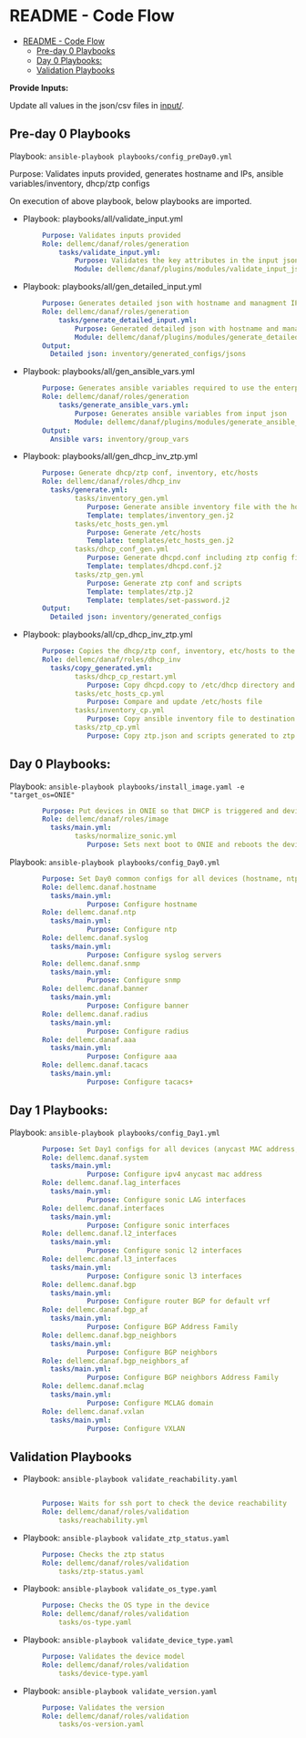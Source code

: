 
# README - Code Flow

- [README - Code Flow](#readme---code-flow)
  - [Pre-day 0 Playbooks](#pre-day-0-playbooks)
  - [Day 0 Playbooks:](#day-0-playbooks)
  - [Validation Playbooks](#validation-playbooks)

**Provide Inputs:**

Update all values in the json/csv files in [input/](./input/).

## Pre-day 0 Playbooks

Playbook: `ansible-playbook playbooks/config_preDay0.yml`

Purpose: Validates inputs provided, generates hostname and IPs, ansible variables/inventory, dhcp/ztp configs

On execution of above playbook, below playbooks are imported.
- Playbook: playbooks/all/validate_input.yml

```yml
        Purpose: Validates inputs provided
        Role: dellemc/danaf/roles/generation
            tasks/validate_input.yml:
                Purpose: Validates the key attributes in the input json.
                Module: dellemc/danaf/plugins/modules/validate_input_json.py
```

- Playbook: playbooks/all/gen_detailed_input.yml

```yml
        Purpose: Generates detailed json with hostname and managment IPs auto-generated.
        Role: dellemc/danaf/roles/generation
            tasks/generate_detailed_input.yml:
                Purpose: Generated detailed json with hostname and management IPs.
                Module: dellemc/danaf/plugins/modules/generate_detailed_json.py
        Output:
          Detailed json: inventory/generated_configs/jsons
```

- Playbook: playbooks/all/gen_ansible_vars.yml

```yml
        Purpose: Generates ansible variables required to use the enterprise sonic ansible collection.
        Role: dellemc/danaf/roles/generation
            tasks/generate_ansible_vars.yml:
                Purpose: Generates ansible variables from input json
                Module: dellemc/danaf/plugins/modules/generate_ansible_vars.py
        Output:
          Ansible vars: inventory/group_vars
```

- Playbook: playbooks/all/gen_dhcp_inv_ztp.yml

```yml
        Purpose: Generate dhcp/ztp conf, inventory, etc/hosts
        Role: dellemc/danaf/roles/dhcp_inv
          tasks/generate.yml:
                tasks/inventory_gen.yml
                   Purpose: Generate ansible inventory file with the hosts and groups info
                   Template: templates/inventory_gen.j2
                tasks/etc_hosts_gen.yml
                   Purpose: Generate /etc/hosts
                   Template: templates/etc_hosts_gen.j2
                tasks/dhcp_conf_gen.yml
                   Purpose: Generate dhcpd.conf including ztp config file path
                   Template: templates/dhcpd.conf.j2
                tasks/ztp_gen.yml
                   Purpose: Generate ztp conf and scripts
                   Template: templates/ztp.j2
                   Template: templates/set-password.j2
        Output:
          Detailed json: inventory/generated_configs
```

- Playbook: playbooks/all/cp_dhcp_inv_ztp.yml

```yml
        Purpose: Copies the dhcp/ztp conf, inventory, etc/hosts to the destined directories
        Role: dellemc/danaf/roles/dhcp_inv
          tasks/copy_generated.yml:
                tasks/dhcp_cp_restart.yml
                   Purpose: Copy dhcpd.copy to /etc/dhcp directory and restarts dhcp service
                tasks/etc_hosts_cp.yml
                   Purpose: Compare and update /etc/hosts file
                tasks/inventory_cp.yml
                   Purpose: Copy ansible inventory file to destination
                tasks/ztp_cp.yml
                   Purpose: Copy ztp.json and scripts generated to ztp server
```

## Day 0 Playbooks:

Playbook: `ansible-playbook playbooks/install_image.yaml -e "target_os=ONIE"`

```yml
        Purpose: Put devices in ONIE so that DHCP is triggered and devices come up in the required sonic image and ztp configs
        Role: dellemc/danaf/roles/image
          tasks/main.yml:
                tasks/normalize_sonic.yml
                   Purpose: Sets next boot to ONIE and reboots the device
```

Playbook: `ansible-playbook playbooks/config_Day0.yml`

```yml
        Purpose: Set Day0 common configs for all devices (hostname, ntp, snmp, tacacs+/radius, syslog, banner)
        Role: dellemc.danaf.hostname
          tasks/main.yml:
                   Purpose: Configure hostname
        Role: dellemc.danaf.ntp
          tasks/main.yml:
                   Purpose: Configure ntp
        Role: dellemc.danaf.syslog
          tasks/main.yml:
                   Purpose: Configure syslog servers
        Role: dellemc.danaf.snmp
          tasks/main.yml:
                   Purpose: Configure snmp
        Role: dellemc.danaf.banner
          tasks/main.yml:
                   Purpose: Configure banner
        Role: dellemc.danaf.radius
          tasks/main.yml:
                   Purpose: Configure radius
        Role: dellemc.danaf.aaa
          tasks/main.yml:
                   Purpose: Configure aaa
        Role: dellemc.danaf.tacacs
          tasks/main.yml:
                   Purpose: Configure tacacs+
```

## Day 1 Playbooks:

Playbook: `ansible-playbook playbooks/config_Day1.yml`

```yml
        Purpose: Set Day1 configs for all devices (anycast MAC address, lag_interfaces, interfaces, l2_interfaces, l3_interfaces, bgp, bgp_af, bgp_neighbors, bgp_neighbors_af, mclag, vxlan)
        Role: dellemc.danaf.system
          tasks/main.yml:
                   Purpose: Configure ipv4 anycast mac address
        Role: dellemc.danaf.lag_interfaces
          tasks/main.yml:
                   Purpose: Configure sonic LAG interfaces
        Role: dellemc.danaf.interfaces
          tasks/main.yml:
                   Purpose: Configure sonic interfaces
        Role: dellemc.danaf.l2_interfaces
          tasks/main.yml:
                   Purpose: Configure sonic l2 interfaces
        Role: dellemc.danaf.l3_interfaces
          tasks/main.yml:
                   Purpose: Configure sonic l3 interfaces
        Role: dellemc.danaf.bgp
          tasks/main.yml:
                   Purpose: Configure router BGP for default vrf
        Role: dellemc.danaf.bgp_af
          tasks/main.yml:
                   Purpose: Configure BGP Address Family
        Role: dellemc.danaf.bgp_neighbors
          tasks/main.yml:
                   Purpose: Configure BGP neighbors
        Role: dellemc.danaf.bgp_neighbors_af
          tasks/main.yml:
                   Purpose: Configure BGP neighbors Address Family
        Role: dellemc.danaf.mclag
          tasks/main.yml:
                   Purpose: Configure MCLAG domain
        Role: dellemc.danaf.vxlan
          tasks/main.yml:
                   Purpose: Configure VXLAN
```

## Validation Playbooks

- Playbook: `ansible-playbook validate_reachability.yaml`

```yml

        Purpose: Waits for ssh port to check the device reachability
        Role: dellemc/danaf/roles/validation
            tasks/reachability.yml
```

- Playbook: `ansible-playbook validate_ztp_status.yaml`

```yml
        Purpose: Checks the ztp status
        Role: dellemc/danaf/roles/validation
            tasks/ztp-status.yaml
```

- Playbook: `ansible-playbook validate_os_type.yaml`

```yml
        Purpose: Checks the OS type in the device
        Role: dellemc/danaf/roles/validation
            tasks/os-type.yaml
```

-  Playbook: `ansible-playbook validate_device_type.yaml`

```yml
        Purpose: Validates the device model
        Role: dellemc/danaf/roles/validation
            tasks/device-type.yaml
```

- Playbook: `ansible-playbook validate_version.yaml`

```yml
        Purpose: Validates the version
        Role: dellemc/danaf/roles/validation
            tasks/os-version.yaml
```
